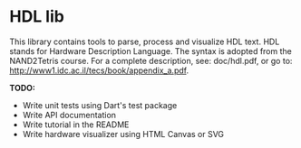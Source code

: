 HDL lib
=======
This library contains tools to parse, process and visualize HDL text. HDL stands
for Hardware Description Language. The syntax is adopted from the NAND2Tetris
course. For a complete description, see: doc/hdl.pdf, or go to:
http://www1.idc.ac.il/tecs/book/appendix_a.pdf.

**TODO:**
- Write unit tests using Dart's test package
- Write API documentation
- Write tutorial in the README
- Write hardware visualizer using HTML Canvas or SVG
